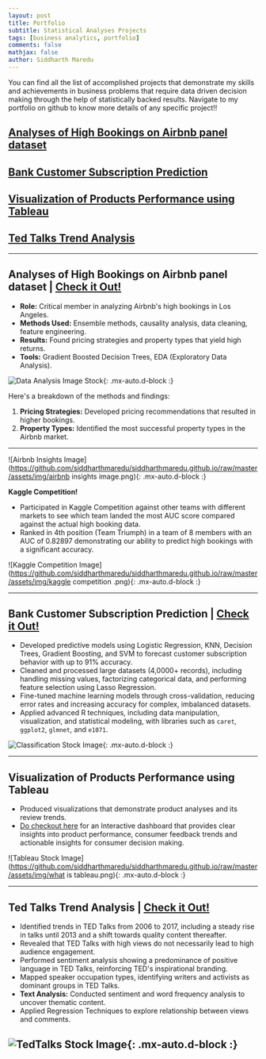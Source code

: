 ```yaml
---
layout: post
title: Portfolio
subtitle: Statistical Analyses Projects
tags: [business analytics, portfolio]
comments: false
mathjax: false
author: Siddharth Maredu
---
```

<p> You can find all the list of accomplished projects that demonstrate my skills and achievements in business problems that require data driven decision making through the help of statistically backed results. Navigate to my portfolio on github to know more details of any specific project!! </p>


## [Analyses of High Bookings on Airbnb panel dataset](#airbnb-analysis)
## [Bank Customer Subscription Prediction](#bank-customer-prediction)
## [Visualization of Products Performance using Tableau](#tableau-visualization)
## [Ted Talks Trend Analysis](#tedtalks-dataset-analysis)
---
<h2 id="airbnb-analysis">Analyses of High Bookings on Airbnb panel dataset | <a href="https://github.com/siddharthmaredu/Statistical-Analysis-Projects/tree/1ad8ba978672292a17f7bedeafc60c32be0ba7f1/Big%20Data%20Airbnb%20Bookings%20Project" target="_blank">Check it Out!</a></h2>

- **Role:** Critical member in analyzing Airbnb's high bookings in Los Angeles.
- **Methods Used:** Ensemble methods, causality analysis, data cleaning, feature engineering.
- **Results:** Found pricing strategies and property types that yield high returns.
- **Tools:** Gradient Boosted Decision Trees, EDA (Exploratory Data Analysis).

![Data Analysis Image Stock](https://github.com/siddharthmaredu/siddharthmaredu.github.io/raw/master/assets/img/technology-7111798_1280.jpg){: .mx-auto.d-block :}

Here's a breakdown of the methods and findings:

1. **Pricing Strategies:** Developed pricing recommendations that resulted in higher bookings.
2. **Property Types:** Identified the most successful property types in the Airbnb market.

---

![Airbnb Insights Image](https://github.com/siddharthmaredu/siddharthmaredu.github.io/raw/master/assets/img/airbnb insights image.png){: .mx-auto.d-block :}

**Kaggle Competition!**  
- Participated in Kaggle Competition against other teams with different markets to see which team landed the most AUC score compared against the actual high booking data.  
- Ranked in 4th position (Team Triumph) in a team of 8 members with an AUC of 0.82897 demonstrating our ability to predict high bookings with a significant accuracy.

![Kaggle Competition Image](https://github.com/siddharthmaredu/siddharthmaredu.github.io/raw/master/assets/img/kaggle competition .png){: .mx-auto.d-block :}

---

<h2 id="bank-customer-prediction">Bank Customer Subscription Prediction | <a href="https://github.com/siddharthmaredu/Statistical-Analysis-Projects/tree/1ad8ba978672292a17f7bedeafc60c32be0ba7f1/Bank%20Customer%20Subscription%20Prediction%20Project" target="_blank">Check it Out!</a></h2>

- Developed predictive models using Logistic Regression, KNN, Decision Trees, Gradient Boosting, and SVM to forecast customer subscription behavior with up to 91% accuracy.
- Cleaned and processed large datasets (4,0000+ records), including handling missing values, factorizing categorical data, and performing feature selection using Lasso Regression.
- Fine-tuned machine learning models through cross-validation, reducing error rates and increasing accuracy for complex, imbalanced datasets.
- Applied advanced R techniques, including data manipulation, visualization, and statistical modeling, with libraries such as `caret`, `ggplot2`, `glmnet`, and `e1071`.

![Classification Stock Image](https://github.com/siddharthmaredu/siddharthmaredu.github.io/raw/master/assets/img/text-classification-stock.png){: .mx-auto.d-block :}

---
<h2 id="tableau-visualization">Visualization of Products Performance using Tableau</h2>

- Produced visualizations that demonstrate product analyses and its review trends.
- <a href="https://public.tableau.com/app/profile/siddharth.maredu/viz/SiddharthExamStory/Story1?publish=yes" target="_blank">Do checkout here</a> for an Interactive dashboard that provides clear insights into product performance, consumer feedback trends and actionable insights for consumer decision making.

![Tableau Stock Image](https://github.com/siddharthmaredu/siddharthmaredu.github.io/raw/master/assets/img/what is tableau.png){: .mx-auto.d-block :}

---
<h2 id="tedtalks-dataset-analysis">Ted Talks Trend Analysis | <a href="https://github.com/siddharthmaredu/Statistical-Analysis-Projects/tree/1ad8ba978672292a17f7bedeafc60c32be0ba7f1/Ted%20Talks%20Trend%20Analysis%20Project" target="_blank">Check it Out!</a></h2>

- Identified trends in TED Talks from 2006 to 2017, including a steady rise in talks until 2013 and a shift towards quality content thereafter.
- Revealed that TED Talks with high views do not necessarily lead to high audience engagement.
- Performed sentiment analysis showing a predominance of positive language in TED Talks, reinforcing TED's inspirational branding.
- Mapped speaker occupation types, identifying writers and activists as dominant groups in TED Talks.
- **Text Analysis:** Conducted sentiment and word frequency analysis to uncover thematic content.
- Applied Regression Techniques to explore relationship between views and comments.

![TedTalks Stock Image](https://github.com/siddharthmaredu/siddharthmaredu.github.io/raw/master/assets/img/TED-talk-2016.png){: .mx-auto.d-block :}
---
